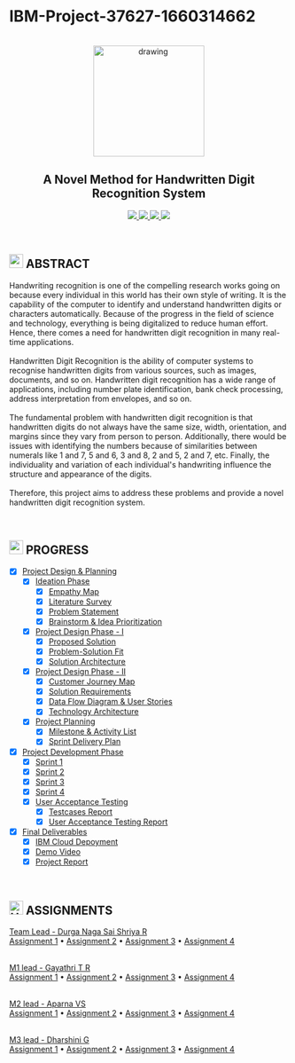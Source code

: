 # IBM-Project-37627-1660314662

<br>
<div align="center">
  <img src="https://upload.wikimedia.org/wikipedia/commons/5/51/IBM_logo.svg" align="center" alt="drawing" width="200" />
  <h2 align="center">A Novel Method for Handwritten Digit Recognition System</h2>
</div>


<p align="center">
  <a href="https://www.python.org/">
    <img src="https://img.shields.io/badge/python-ff2626.svg?style=for-the-badge&logo=python&logoColor=white">
  </a>
  <a href="https://flask.palletsprojects.com/">
    <img src="https://img.shields.io/badge/flask-000000.svg?style=for-the-badge&logo=flask&logoColor=white">
  </a>
  <a href="https://pandas.pydata.org/">
    <img src="https://img.shields.io/badge/pandas-150458.svg?style=for-the-badge&logo=pandas&logoColor=white">
  </a>
  <a href="https://www.tensorflow.org/">
    <img src="https://img.shields.io/badge/Tensorflow-ff7626.svg?style=for-the-badge&logo=Tensorflow&logoColor=white">
  </a>
</p>
<br>


<h2>
  <img src="https://raw.githubusercontent.com/Tarikul-Islam-Anik/Animated-Fluent-Emojis/master/Emojis/Travel%20and%20places/Star.png" width="25" height="25" />
  ABSTRACT
</h2>

<p>Handwriting recognition is one of the compelling research works going on because every individual in this   world has their own style of writing. It is the capability of the computer to identify and understand handwritten digits or characters automatically. Because of the progress in the field of science and technology, everything is being digitalized to reduce human effort. Hence, there comes a need for handwritten digit recognition in many real-time applications.<br><br>
  Handwritten Digit Recognition is the ability of computer systems to recognise handwritten digits from various
  sources, such as images, documents, and so on. Handwritten digit recognition has a wide range of applications,
  including number plate identification, bank check processing, address interpretation from envelopes, and so
  on.<br><br>
  The fundamental problem with handwritten digit recognition is that handwritten digits do not always have the same
  size, width, orientation, and margins since they vary from person to person. Additionally, there would be issues with
  identifying the numbers because of similarities between numerals like 1 and 7, 5 and 6, 3 and 8, 2 and 5, 2 and 7,
  etc. Finally, the individuality and variation of each individual's handwriting influence the structure and appearance
  of the digits.<br><br>
  Therefore, this project aims to address these problems and provide a novel handwritten digit recognition system.</p>
<br>


<h2>
  <img src="https://raw.githubusercontent.com/Tarikul-Islam-Anik/Animated-Fluent-Emojis/master/Emojis/Travel%20and%20places/Fire.png" width="25" height="25" />
  PROGRESS
</h2>

- [x] [Project Design & Planning](https://github.com/IBM-EPBL/IBM-Project-37627-1660314662/tree/main/Project%20Design%20%26%20Planning)
  - [x] [Ideation Phase](https://github.com/IBM-EPBL/IBM-Project-37627-1660314662/tree/main/Project%20Design%20%26%20Planning/Ideation%20Phase)
    - [x] [Empathy Map](https://github.com/IBM-EPBL/IBM-Project-37627-1660314662/blob/main/Project%20Design%20%26%20Planning/Ideation%20Phase/empathymap.pdf)
    - [x] [Literature Survey](https://github.com/IBM-EPBL/IBM-Project-37627-1660314662/blob/main/Project%20Design%20%26%20Planning/Ideation%20Phase/LITERATURE%20REVIEW.docx)
    - [x] [Problem Statement](https://github.com/IBM-EPBL/IBM-Project-37627-1660314662/blob/main/Project%20Design%20%26%20Planning/Ideation%20Phase/PROBLEM%20STATEMENT.docx)
    - [x] [Brainstorm & Idea Prioritization](https://github.com/IBM-EPBL/IBM-Project-37627-1660314662/blob/main/Project%20Design%20%26%20Planning/Ideation%20Phase/brainstorming.pdf)
  - [x] [Project Design Phase - I](https://github.com/IBM-EPBL/IBM-Project-37627-1660314662/tree/main/Project%20Design%20%26%20Planning/Project%20Design%20Phase%201)
    - [x] [Proposed Solution](https://github.com/IBM-EPBL/IBM-Project-37627-1660314662/blob/main/Project%20Design%20%26%20Planning/Project%20Design%20Phase%201/proposed%20solution%20.docx)
    - [x] [Problem-Solution Fit](https://github.com/IBM-EPBL/IBM-Project-37627-1660314662/blob/main/Project%20Design%20%26%20Planning/Project%20Design%20Phase%201/problem%20solution%20fit.pdf)
    - [x] [Solution Architecture](https://github.com/IBM-EPBL/IBM-Project-37627-1660314662/blob/main/Project%20Design%20%26%20Planning/Project%20Design%20Phase%201/SOLUTION%20ARCHITECTURE.docx)
  - [x] [Project Design Phase - II](https://github.com/IBM-EPBL/IBM-Project-37627-1660314662/tree/main/Project%20Design%20%26%20Planning/Project%20Design%20Phase%20II)
    - [x] [Customer Journey Map](https://github.com/IBM-EPBL/IBM-Project-37627-1660314662/blob/main/Project%20Design%20%26%20Planning/Project%20Design%20Phase%20II/customer%20journey%20map.pdf)
    - [x] [Solution Requirements](https://github.com/IBM-EPBL/IBM-Project-37627-1660314662/blob/main/Project%20Design%20%26%20Planning/Project%20Design%20Phase%20II/solution%20requirement.docx)
    - [x] [Data Flow Diagram & User Stories](https://github.com/IBM-EPBL/IBM-Project-37627-1660314662/blob/main/Project%20Design%20%26%20Planning/Project%20Design%20Phase%20II/Dataflow%20diagrams%20and%20user%20stories.docx)
    - [x] [Technology Architecture](https://github.com/IBM-EPBL/IBM-Project-37627-1660314662/blob/main/Project%20Design%20%26%20Planning/Project%20Design%20Phase%20II/Technology%20Architecture.docx)
  - [x] [Project Planning](https://github.com/IBM-EPBL/IBM-Project-37627-1660314662/tree/main/Project%20Design%20%26%20Planning/Project%20Planning)
    - [x] [Milestone & Activity List](https://github.com/IBM-EPBL/IBM-Project-37627-1660314662/blob/main/Project%20Design%20%26%20Planning/Project%20Planning/Milestone%20and%20activity%20list.docx)
    - [x] [Sprint Delivery Plan](https://github.com/IBM-EPBL/IBM-Project-37627-1660314662/blob/main/Project%20Design%20%26%20Planning/Project%20Planning/Sprint%20Delivery%20Plan.docx)
- [x] [Project Development Phase](https://github.com/IBM-EPBL/IBM-Project-37627-1660314662/tree/main/Project%20Development%20Phase)
  - [x] [Sprint 1](https://github.com/IBM-EPBL/IBM-Project-37627-1660314662/tree/main/Project%20Development%20Phase/Sprint%201)
  - [x] [Sprint 2](https://github.com/IBM-EPBL/IBM-Project-37627-1660314662/tree/main/Project%20Development%20Phase/Sprint%202)
  - [x] [Sprint 3](https://github.com/IBM-EPBL/IBM-Project-37627-1660314662/tree/main/Project%20Development%20Phase/Sprint%203)
  - [x] [Sprint 4](https://github.com/IBM-EPBL/IBM-Project-37627-1660314662/tree/main/Project%20Development%20Phase/Sprint%204)
  - [x] [User Acceptance Testing](https://github.com/IBM-EPBL/IBM-Project-37627-1660314662/tree/main/Project%20Development%20Phase/User%20Acceptance%20Testing)
    - [x] [Testcases Report](https://github.com/IBM-EPBL/IBM-Project-37627-1660314662/blob/main/Project%20Development%20Phase/User%20Acceptance%20Testing/Testcases%20Report.pdf)
    - [x] [User Acceptance Testing Report](https://github.com/IBM-EPBL/IBM-Project-37627-1660314662/blob/main/Project%20Development%20Phase/User%20Acceptance%20Testing/User_Acceptance_Testing%20Report.pdf)
- [x] [Final Deliverables](https://github.com/IBM-EPBL/IBM-Project-37627-1660314662/tree/main/Final%20Deliverables)
  - [x] [IBM Cloud Depoyment](https://github.com/IBM-EPBL/IBM-Project-37627-1660314662/tree/main/Final%20Deliverables/IBM%20Cloud%20Deployment)
  - [x] [Demo Video](https://github.com/IBM-EPBL/IBM-Project-37627-1660314662/blob/main/Final%20Deliverables/demo%20video.mp4)
  - [x] [Project Report](https://github.com/IBM-EPBL/IBM-Project-37627-1660314662/blob/main/Final%20Deliverables/Project%20Report.pdf)
<br>


<h2> 
  <img src="https://raw.githubusercontent.com/Tarikul-Islam-Anik/Animated-Fluent-Emojis/master/Emojis/Travel%20and%20places/High%20Voltage.png" alt="High Voltage" width="25" height="25" /> ASSIGNMENTS
</h2>

[Team Lead - Durga Naga Sai Shriya R](https://github.com/IBM-EPBL/IBM-Project-37627-1660314662/tree/main/Assignment/team%20lead)<br>
[Assignment 1](https://github.com/IBM-EPBL/IBM-Project-37627-1660314662/blob/main/Assignment/team%20lead/assignment_1%20.ipynb) • 
[Assignment 2](https://github.com/IBM-EPBL/IBM-Project-37627-1660314662/blob/main/Assignment/team%20lead/assignment%202.ipynb) •
[Assignment 3](https://github.com/IBM-EPBL/IBM-Project-37627-1660314662/blob/main/Assignment/team%20lead/Assignment_3.ipynb) •
[Assignment 4](https://github.com/IBM-EPBL/IBM-Project-37627-1660314662/blob/main/Assignment/team%20lead/assignment%204.ipynb) <br><br>

[M1 lead - Gayathri T R](https://github.com/IBM-EPBL/IBM-Project-37627-1660314662/tree/main/Assignment/M1%20lead)<br>
[Assignment 1](https://github.com/IBM-EPBL/IBM-Project-37627-1660314662/blob/main/Assignment/M1%20lead/assignment_1%20.ipynb) • 
[Assignment 2](https://github.com/IBM-EPBL/IBM-Project-37627-1660314662/blob/main/Assignment/M1%20lead/assignment%202.ipynb) •
[Assignment 3](https://github.com/IBM-EPBL/IBM-Project-37627-1660314662/blob/main/Assignment/M1%20lead/assignment_3.ipynb) •
[Assignment 4](https://github.com/IBM-EPBL/IBM-Project-37627-1660314662/blob/main/Assignment/M1%20lead/assignment%204.ipynb) <br><br>

[M2 lead - Aparna VS](https://github.com/IBM-EPBL/IBM-Project-37627-1660314662/tree/main/Assignment/M2%20lead)<br>
[Assignment 1](https://github.com/IBM-EPBL/IBM-Project-37627-1660314662/blob/main/Assignment/M2%20lead/assignment_1%20.ipynb) • 
[Assignment 2](https://github.com/IBM-EPBL/IBM-Project-37627-1660314662/blob/main/Assignment/M2%20lead/assignment%202.ipynb) •
[Assignment 3](https://github.com/IBM-EPBL/IBM-Project-37627-1660314662/blob/main/Assignment/M2%20lead/assignment_3.ipynb) •
[Assignment 4](https://github.com/IBM-EPBL/IBM-Project-37627-1660314662/blob/main/Assignment/M2%20lead/assignment%204.ipynb) <br><br>

[M3 lead - Dharshini G](https://github.com/IBM-EPBL/IBM-Project-37627-1660314662/tree/main/Assignment/M3%20lead)<br>
[Assignment 1](https://github.com/IBM-EPBL/IBM-Project-37627-1660314662/blob/main/Assignment/M3%20lead/assignment_1%20.ipynb) • 
[Assignment 2](https://github.com/IBM-EPBL/IBM-Project-37627-1660314662/blob/main/Assignment/M3%20lead/assignment%202.ipynb) •
[Assignment 3](https://github.com/IBM-EPBL/IBM-Project-37627-1660314662/blob/main/Assignment/M3%20lead/assignment_3.ipynb) •
[Assignment 4](https://github.com/IBM-EPBL/IBM-Project-37627-1660314662/blob/main/Assignment/M3%20lead/assignment%204.ipynb) <br><br>
